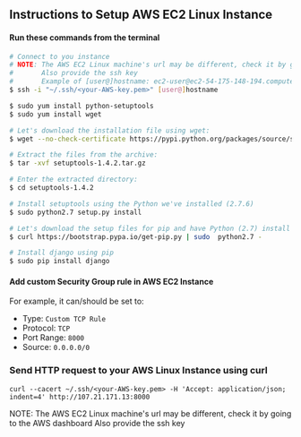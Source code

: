 ## Instructions to Setup AWS EC2 Linux Instance

#### Run these commands from the terminal
```sh
# Connect to you instance
# NOTE: The AWS EC2 Linux machine's url may be different, check it by going to the AWS dashboard
#       Also provide the ssh key
#       Example of [user@]hostname: ec2-user@ec2-54-175-148-194.compute-1.amazonaws.com
$ ssh -i "~/.ssh/<your-AWS-key.pem>" [user@]hostname

$ sudo yum install python-setuptools
$ sudo yum install wget

# Let's download the installation file using wget:
$ wget --no-check-certificate https://pypi.python.org/packages/source/s/setuptools/setuptools-1.4.2.tar.gz

# Extract the files from the archive:
$ tar -xvf setuptools-1.4.2.tar.gz

# Enter the extracted directory:
$ cd setuptools-1.4.2

# Install setuptools using the Python we've installed (2.7.6)
$ sudo python2.7 setup.py install

# Let's download the setup files for pip and have Python (2.7) install it:
$ curl https://bootstrap.pypa.io/get-pip.py | sudo  python2.7 -

# Install django using pip
$ sudo pip install django
```

#### Add custom Security Group rule in AWS EC2 Instance
For example, it can/should be set to:  

- Type: `Custom TCP Rule`
- Protocol: `TCP`
- Port Range: `8000`
- Source: `0.0.0.0/0`

### Send HTTP request to your AWS Linux Instance using curl
`curl --cacert ~/.ssh/<your-AWS-key.pem> -H 'Accept: application/json; indent=4' http://107.21.171.13:8000`

NOTE: The AWS EC2 Linux machine's url may be different, check it by going to the AWS dashboard Also provide the ssh key
